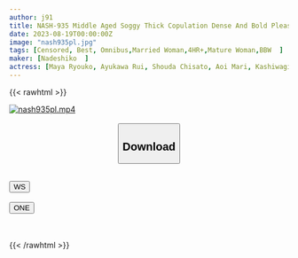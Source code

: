 ```yaml
---
author: j91
title: NASH-935 Middle Aged Soggy Thick Copulation Dense And Bold Pleasure Greedy Adhesion Sex Unique To A Mature Couple 10 People 4 Hours
date: 2023-08-19T00:00:00Z
image: "nash935pl.jpg"
tags: [Censored, Best, Omnibus,Married Woman,4HR+,Mature Woman,BBW	]
maker: [Nadeshiko  ]
actress: [Maya Ryouko, Ayukawa Rui, Shouda Chisato, Aoi Mari, Kashiwagi Maiko, Kagawa Fusae, Isoyama Eko, Eida Naruko, Kuroki Mari, Fukutomi Ryou]
---
```



{{< rawhtml >}}

<div class="video" data-videoid="n4mm25qxcjlc">
    <a href="javascript:;">
        <img src="https://my.j91.asia/posts/nash935pl/nash935pl.jpg" width="WIDTH" height="HEIGHT" alt="nash935pl.mp4" loading="lazy">
    </a>
</div>

<script type="text/javascript" src="https://j91.asia/asset/on-demand-ws.js"></script>

<br>
  <link rel="stylesheet" href="https://j91.asia/asset/bs5.css">
  
  <center>
  <button class="btn btn-primary" type="button" data-bs-toggle="collapse" data-bs-target=".multi-collapse" aria-expanded="false" aria-controls="multiCollapseExample1 multiCollapseExample2"><h2>Download</h2></button></center>
</p>
<div class="row">
  <div class="col">
    <div class="collapse multi-collapse" id="multiCollapseExample1">
      <div class="card card-body">
	      	      <br>
<div class="buttons">  
<a href="https://wolfstream.tv/n4mm25qxcjlc"><button class="btn-hover color-3"><i class="fa fa-download"></i> WS</button></a></div>
    </div>
  </div>
</div>
  <div class="col">
    <div class="collapse multi-collapse" id="multiCollapseExample2">
      <div class="card card-body">
	      <br>
<div class="buttons">
    <a href="https://oneupload.to/yh2y7tane2wj"><button class="btn-hover color-9"><i class="fa fa-download"></i> ONE</button></a></div>
<br><br>
      </div>
    </div>
  </div>
</div>

{{< /rawhtml >}}